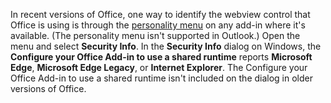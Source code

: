 In recent versions of Office, one way to identify the webview control that Office is using is through the [personality menu](../design/task-pane-add-ins.md#personality-menu) on any add-in where it's available. (The personality menu isn't supported in Outlook.) Open the menu and select **Security Info**. In the **Security Info** dialog on Windows, the **Configure your Office Add-in to use a shared runtime** reports **Microsoft Edge**, **Microsoft Edge Legacy**, or **Internet Explorer**. The Configure your Office Add-in to use a shared runtime isn't included on the dialog in older versions of Office. 
